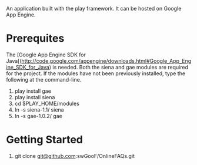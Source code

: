An application built with the play framework.  It can be hosted on Google
App Engine.

Prerequites
====
The [Google App Engine SDK for Java[(http://code.google.com/appengine/downloads.html#Google_App_Engine_SDK_for_Java) is needed.
Both the siena and gae modules are required for the project.  If the
modules have not been previously installed, type the following at the
command-line.

1. play install gae
1. play install siena
1. cd $PLAY_HOME/modules
1. ln -s siena-1.1/ siena
1. ln -s gae-1.0.2/ gae



Getting Started
====

1. git clone git@github.com:swGooF/OnlineFAQs.git

